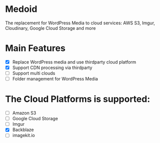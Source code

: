 Medoid
=

The replacement for WordPress Media to cloud services: AWS S3, Imgur, Cloudinary, Google Cloud Storage and more

# Main Features
- [x] Replace WordPress media and use thirdparty cloud platform
- [x] Support CDN processing via thirdparty
- [ ] Support multi clouds
- [ ] Folder management for WordPress Media

# The Cloud Platforms is supported:
- [ ] Amazon S3
- [ ] Google Cloud Storage
- [ ] Imgur
- [x] Backblaze
- [ ] imagekit.io

